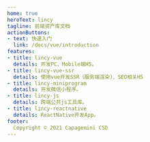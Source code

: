 ```yaml
---
home: true
heroText: lincy
tagline: 前端资产库文档
actionButtons:
- text: 快速入门
  link: /docs/vue/introduction
features:
- title: lincy-vue
  details: 开发PC、Mobile端H5。
- title: lincy-vue-ssr
  details: 使用vue开发SSR（服务端渲染)、SEO相关H5
- title: lincy-miniprogram
  details: 开发微信小程序。
- title: lincy-js
  details: 跨端公共js工具库。
- title: lincy-reactnative
  details: ReactNative开发App。
footer:
  Copyright © 2021 Capagemini CSD
---
```

